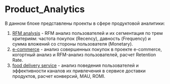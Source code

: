 # Product_Analytics
В данном блоке представлены проекты в сфере продуктовой аналитики:
1. [RFM analysis](https://github.com/jkozyrkova/Product_Analytics/blob/main/Product%20Analytics%20(RFM%20analysis).ipynb) - RFM анализ пользователей и их сегментация по трем критериям: частота покупок (Recency), давность (Frequency) и сумма вложений со стороны пользователя (Monetary).
2. [e-commerce](https://github.com/jkozyrkova/Product_Analytics/blob/main/Product%20Analytics%20(e-commerce).ipynb) - анализ совершенных покупок в проекте e-commerce, когортный анализ и RFM-анализ пользователей, расчет Retention Rate.
3. [food delivery service](https://github.com/jkozyrkova/Product_Analytics/blob/main/Product%20Analytics%20(food%20delivery%20service).ipynb) - анализ поведения пользователей и эффективности каналов их привлечения в сервисе доставки продуктов, расчет конверсий, MAU, ROMI.
